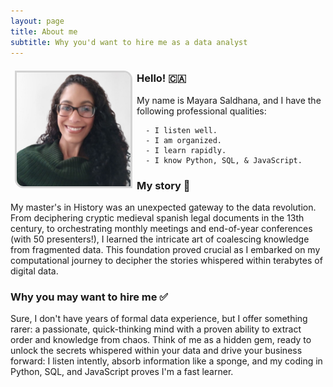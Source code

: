 ```yaml
---
layout: page
title: About me
subtitle: Why you'd want to hire me as a data analyst
---
```

<img 
  align="left" 
  style="width:13em; height:13em; border: .25em solid lightgrey; border-top-right-radius: 1em; border-bottom-left-radius: 1em; margin: 0.5em; "
  src="/assets/img/may_photo.png" 
  alt="My data analyst photo!">

### Hello! 🇨🇦

My name is Mayara Saldhana, and I have the following professional qualities:
```
  - I listen well.
  - I am organized.
  - I learn rapidly.
  - I know Python, SQL, & JavaScript.
```

### My story 🐝

My master's in History was an unexpected gateway to the data revolution. From deciphering cryptic medieval spanish legal documents in the 13th century, to orchestrating monthly meetings and end-of-year conferences (with 50 presenters!), I learned the intricate art of coalescing knowledge from fragmented data. This foundation proved crucial as I embarked on my computational journey to decipher the stories whispered within terabytes of digital data.

### Why you may want to hire me ✅

Sure, I don't have years of formal data experience, but I offer something rarer: a passionate, quick-thinking mind with a proven ability to extract order and knowledge from chaos. Think of me as a hidden gem, ready to unlock the secrets whispered within your data and drive your business forward: I listen intently, absorb information like a sponge, and my coding in Python, SQL, and JavaScript proves I'm a fast learner. 


